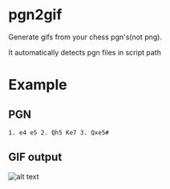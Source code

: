 # pgn2gif
Generate gifs from your chess pgn's(not png).

It automatically detects pgn files in script path

# Example

## PGN
```
1. e4 e5 2. Qh5 Ke7 3. Qxe5#
```

## GIF output
![alt text](https://github.com/dn1z/pgn2gif/tree/master/gifs/sample.gif)